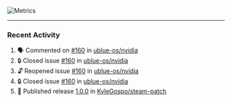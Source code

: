![Metrics](https://metrics.lecoq.io/KyleGospo?template=classic&base=header%2C%20activity%2C%20community%2C%20repositories%2C%20metadata&base.indepth=false&base.hireable=false&base.skip=false&config.timezone=America%2FLos_Angeles)

---
### Recent Activity
<!--START_SECTION:activity-->
1. 🗣 Commented on [#160](https://github.com/ublue-os/nvidia/issues/160#issuecomment-1752115564) in [ublue-os/nvidia](https://github.com/ublue-os/nvidia)
2. 🔒 Closed issue [#160](https://github.com/ublue-os/nvidia/issues/160) in [ublue-os/nvidia](https://github.com/ublue-os/nvidia)
3. 🔓 Reopened issue [#160](https://github.com/ublue-os/nvidia/issues/160) in [ublue-os/nvidia](https://github.com/ublue-os/nvidia)
4. 🔒 Closed issue [#160](https://github.com/ublue-os/nvidia/issues/160) in [ublue-os/nvidia](https://github.com/ublue-os/nvidia)
5. 🚀 Published release [1.0.0](https://github.com/KyleGospo/steam-patch/releases/tag/1.0.0) in [KyleGospo/steam-patch](https://github.com/KyleGospo/steam-patch)
<!--END_SECTION:activity-->
